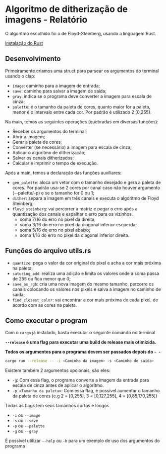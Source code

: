 # Algoritmo de ditherização de imagens - Relatório

O algoritmo escolhido foi o de Floyd-Steinberg, usando a linguagem Rust.

[Instalação do Rust](https://www.rust-lang.org/tools/install)

## Desenvolvimento

Primeiramente criamos uma struct para parsear os argumentos do terminal usando o clap:

- `image`: caminho para a imagem de entrada;
- `save`: caminho para salvar a imagem de saída;
- `gray`: indica se o programa deve converter a imagem para escala de cinza;
- `palette`: é o tamanho da paleta de cores, quanto maior for a paleta, menor é o intervalo entre cada cor. Por padrão é utilizado 2 (0,255).

Na main, temos as seguintes operações (quebradas em diversas funções):
- Receber os argumentos do terminal;
- Abrir a imagem;
- Gerar a paleta de cores; 
- Converter (se necessário) a imagem para escala de cinza;
- Aplicar o algoritmo de ditherização;
- Salvar os canais ditherizados;
- Calcular e imprimir o tempo de execução.

Após a main, temos a declaração das funções auxíliares:

- `gen_palette`: aloca um vetor com o tamanho desejado e gera a paleta de cores. Por padrão usa-se 2 cores por canal caso não houver argumento (--palette/-p) e se o tamanho for 0 ou 1;
- `dither`: separa a imagem em três canais e executa o algoritmo de Floyd Steinberg;
- `floyd_steinberg`: vai percorrer a matriz e pegar o erro após a quantização dos canais e espalhar o erro para os vizinhos.
  - soma 7/16 do erro no pixel da direita;
  - soma 3/16 do erro no pixel da diagonal inferior esquerda;
  - soma 5/16 do erro no pixel abaixo;
  - soma 1/16 do erro no pixel da diagonal inferior direita.

## Funções do arquivo utils.rs

- `quantize`: pega o valor da cor original do pixel e acha a cor mais próxima na paleta;
- `saturing_add`: realiza uma adição e limita os valores onde a soma passa de 255 ou fica menor que 0;
- `save_as_rgb`: cria uma nova imagem do mesmo tamanho, percorre os canais colocando os valores nos pixels e salva a imagem no caminho de saída;
- `find_closest_color`: vai encontrar a cor mais próxima de cada pixel, de acordo com as cores na paleta.

## Como executar o program

Com o `cargo` já instalado, basta executar o seguinte comando no terminal

**`--release` é uma flag para executar uma build de release mais otimizida.**

**Todos os argumentos para o programa devem ser passados depois do `- -`**

```bash
cargo run --release -- -i <Caminho da imagem> -s <Caminho de saída>
```

Existem também 2 argumentos opcionais, são eles:

- `-g`: Com essa flag, o programa converte a imagem da entrada para escala de cinza antes de aplicar o algoritmo.
- `-p <Tamanho da paleta>`: Com essa flag, é possível aumentar o tamanho da paleta de cores (e.g 2 = [0,255], 3 = [0,127,255], 4 = [0,85,170,255])

Todas as flags tem seus tamanhos curtos e longos

- `-i` ou `--image`
- `-s` ou `--save`
- `-p` ou `--palette`
- `-g` ou `--gray`

É possível utilizar `--help` ou `-h` para um exemplo de uso dos argumentos do programa
